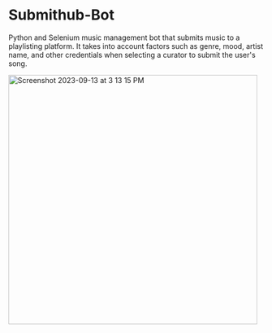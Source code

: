 # Submithub-Bot
Python and Selenium music management bot that submits music to a playlisting platform. It takes into account factors such as genre, mood, artist name, and other credentials when selecting a curator to submit the user's song.

<img width="490" alt="Screenshot 2023-09-13 at 3 13 15 PM" src="https://github.com/WillCaton2350/Submithub-Bot/assets/54005049/c994063b-cf0e-4cdb-a407-e17ea876b8bb">
